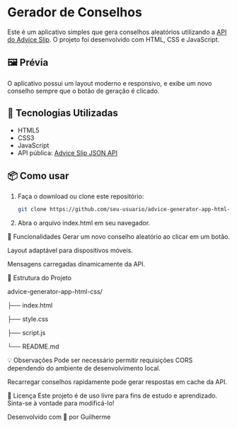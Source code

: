 # Gerador de Conselhos

Este é um aplicativo simples que gera conselhos aleatórios utilizando a [API do Advice Slip](https://api.adviceslip.com/). O projeto foi desenvolvido com HTML, CSS e JavaScript.

## 🖼️ Prévia

O aplicativo possui um layout moderno e responsivo, e exibe um novo conselho sempre que o botão de geração é clicado.

## 🚀 Tecnologias Utilizadas

- HTML5
- CSS3
- JavaScript 
- API pública: [Advice Slip JSON API](https://api.adviceslip.com/)

## 📦 Como usar

1. Faça o download ou clone este repositório:
   ```bash
   git clone https://github.com/seu-usuario/advice-generator-app-html-css.git

2. Abra o arquivo index.html em seu navegador.

🎯 Funcionalidades
Gerar um novo conselho aleatório ao clicar em um botão.

Layout adaptável para dispositivos móveis.

Mensagens carregadas dinamicamente da API.

📁 Estrutura do Projeto

advice-generator-app-html-css/

├── index.html

├── style.css

├── script.js

└── README.md

💡 Observações
Pode ser necessário permitir requisições CORS dependendo do ambiente de desenvolvimento local.

Recarregar conselhos rapidamente pode gerar respostas em cache da API.

📄 Licença
Este projeto é de uso livre para fins de estudo e aprendizado. Sinta-se à vontade para modificá-lo!

Desenvolvido com 💙 por Guilherme
